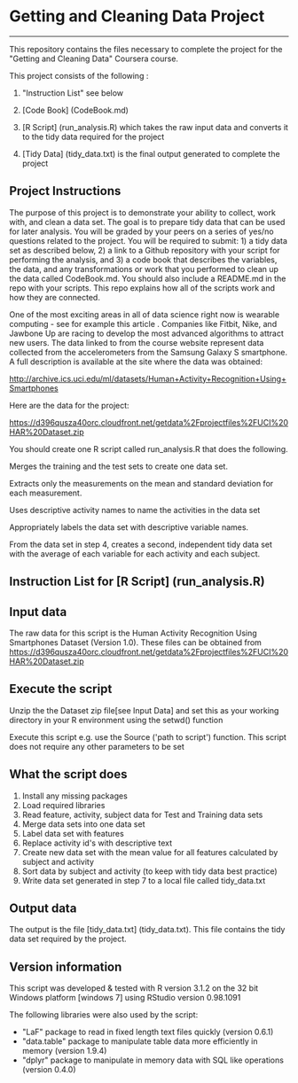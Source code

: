 # Getting and Cleaning Data Project
-------------------
This repository contains the files necessary to complete the project for the "Getting and Cleaning Data" Coursera course.

This project consists of the following :

1. "Instruction List" see below

2. [Code Book] (CodeBook.md)

3. [R Script] (run_analysis.R) which takes the raw input data and converts it to the tidy data required for the project

4. [Tidy Data] (tidy_data.txt) is the final output generated to complete the project

## Project Instructions

The purpose of this project is to demonstrate your ability to collect, work with, and clean a data set. The goal is to prepare tidy data that can be used for later analysis. You will be graded by your peers on a series of yes/no questions related to the project. You will be required to submit: 1) a tidy data set as described below, 2) a link to a Github repository with your script for performing the analysis, and 3) a code book that describes the variables, the data, and any transformations or work that you performed to clean up the data called CodeBook.md. You should also include a README.md in the repo with your scripts. This repo explains how all of the scripts work and how they are connected.  

One of the most exciting areas in all of data science right now is wearable computing - see for example this article . Companies like Fitbit, Nike, and Jawbone Up are racing to develop the most advanced algorithms to attract new users. The data linked to from the course website represent data collected from the accelerometers from the Samsung Galaxy S smartphone. A full description is available at the site where the data was obtained: 

http://archive.ics.uci.edu/ml/datasets/Human+Activity+Recognition+Using+Smartphones 

Here are the data for the project: 

https://d396qusza40orc.cloudfront.net/getdata%2Fprojectfiles%2FUCI%20HAR%20Dataset.zip 

You should create one R script called run_analysis.R that does the following. 

Merges the training and the test sets to create one data set.

Extracts only the measurements on the mean and standard deviation for each measurement. 

Uses descriptive activity names to name the activities in the data set

Appropriately labels the data set with descriptive variable names. 

From the data set in step 4, creates a second, independent tidy data set with the average of each variable for each activity and each subject.

## Instruction List for [R Script] (run_analysis.R)

## Input data

The raw data for this script is the Human Activity Recognition Using Smartphones Dataset (Version 1.0). These files can be obtained from https://d396qusza40orc.cloudfront.net/getdata%2Fprojectfiles%2FUCI%20HAR%20Dataset.zip 

## Execute the script

Unzip the the Dataset zip file[see Input Data] and set this as your working directory in your R environment using the setwd() function

Execute this script e.g. use the Source ('path to script') function. This script does not require any other parameters to be set

## What the script does

1. Install any missing packages
2. Load required libraries
3. Read feature, activity, subject data for Test and Training data sets
4. Merge data sets into one data set
5. Label data set with features
6. Replace activity id's with descriptive text
7. Create new data set with the mean value for all features calculated by subject and activity
8. Sort data by subject and activity (to keep with tidy data best practice)
9. Write data set generated in step 7 to a local file called tidy_data.txt

## Output data

The output is the file [tidy_data.txt] (tidy_data.txt). This file contains the tidy data set required by the project.

## Version information

This script was developed & tested with R version 3.1.2 on the 32 bit Windows platform [windows 7] using RStudio version 0.98.1091

The following libraries were also used by the script:


- "LaF" package to read in fixed length text files quickly (version 0.6.1)
- "data.table" package to manipulate table data more efficiently in memory (version 1.9.4)
- "dplyr" package to manipulate in memory data with SQL like operations (version 0.4.0)

